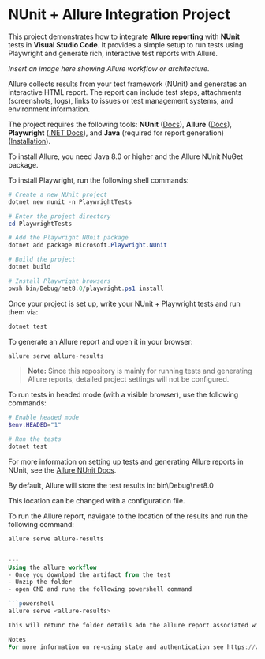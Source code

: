 # NUnit + Allure Integration Project

This project demonstrates how to integrate **Allure reporting** with **NUnit** tests in **Visual Studio Code**. It provides a simple setup to run tests using Playwright and generate rich, interactive test reports with Allure.  

*Insert an image here showing Allure workflow or architecture.*

Allure collects results from your test framework (NUnit) and generates an interactive HTML report. The report can include test steps, attachments (screenshots, logs), links to issues or test management systems, and environment information.  

The project requires the following tools: **NUnit** ([Docs](https://docs.nunit.org/articles/nunit/intro.html)), **Allure** ([Docs](https://allurereport.org/docs/)), **Playwright** ([.NET Docs](https://playwright.dev/dotnet/docs/intro)), and **Java** (required for report generation) ([Installation](https://docs.qameta.io/allure/#_installing_a_commandline)).  

To install Allure, you need Java 8.0 or higher and the Allure NUnit NuGet package.  

To install Playwright, run the following shell commands:

```powershell
# Create a new NUnit project
dotnet new nunit -n PlaywrightTests

# Enter the project directory
cd PlaywrightTests

# Add the Playwright NUnit package
dotnet add package Microsoft.Playwright.NUnit

# Build the project
dotnet build

# Install Playwright browsers
pwsh bin/Debug/net8.0/playwright.ps1 install
```

Once your project is set up, write your NUnit + Playwright tests and run them via:

```powershell
dotnet test
```

To generate an Allure report and open it in your browser:

```powershell
allure serve allure-results
```

> **Note:** Since this repository is mainly for running tests and generating Allure reports, detailed project settings will not be configured.  

To run tests in headed mode (with a visible browser), use the following commands:

```powershell
# Enable headed mode
$env:HEADED="1"

# Run the tests
dotnet test
```

For more information on setting up tests and generating Allure reports in NUnit, see the [Allure NUnit Docs](https://allurereport.org/docs/nunit/).


By default, Allure will store the test results in: bin\Debug\net8.0

This location can be changed with a configuration file.  

To run the Allure report, navigate to the location of the results and run the following command:

```powershell
allure serve allure-results


---
Using the allure workflow 
- Once you download the artifact from the test 
- Unzip the folder 
- open CMD and rune the following powershell command 

```powershell
allure serve <allure-results>

This will retunr the folder details adn the allure report associated wit the  project

Notes
For more information on re-using state and authentication see https://www.youtube.com/watch?v=ew1kV8gQeJQ